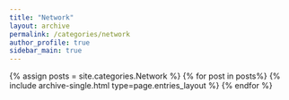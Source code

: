 ```yaml
---
title: "Network"  
layout: archive   
permalink: /categories/network   
author_profile: true   
sidebar_main: true  
---
```


{% assign posts = site.categories.Network %}
{% for post in posts%} {% include archive-single.html type=page.entries_layout %} {% endfor %}
